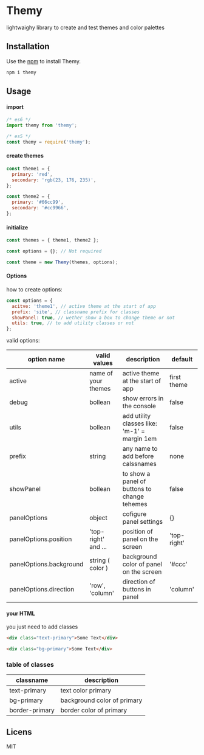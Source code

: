 # Themy

lightwaighy library to create and test themes and color palettes

## Installation

Use the [npm](https://npmjs.com) to install Themy.

```bash
npm i themy
```

## Usage

#### import

```js
/* es6 */
import themy from 'themy';

/* es5 */
const themy = require('themy');
```

#### create themes

```js
const theme1 = {
  primary: 'red',
  secondary: 'rgb(23, 176, 235)',
};

const theme2 = {
  primary: '#66cc99',
  secondary: '#cc9966',
};
```

#### initialize

```js
const themes = { theme1, theme2 };

const options = {}; // Not required

const theme = new Themy(themes, options);
```

#### Options

how to create options:

```js
const options = {
  acitve: 'theme1', // active theme at the start of app
  prefix: 'site', // classname prefix for classes
  showPanel: true, // wether show a box to change theme or not
  utils: true, // to add utility classes or not
};
```

valid options:

| option name             | valid values        | description                                  | default     |
| ----------------------- | ------------------- | -------------------------------------------- | ----------- |
| active                  | name of your themes | active theme at the start of app             | first theme |
| debug                   | bollean             | show errors in the console                   | false       |
| utils                   | bollean             | add utility classes like: 'm-1' = margin 1em | false       |
| prefix                  | string              | any name to add before calssnames            | none        |
| showPanel               | bollean             | to show a panel of buttons to change tehemes | false       |
| panelOptions            | object              | cofigure panel settings                      | {}          |
| panelOptions.position   | 'top-right' and ... | position of panel on the screen              | 'top-right' |
| panelOptions.background | string ( color )    | background color of panel on the screen      | '#ccc'      |
| panelOptions.direction  | 'row', 'column'     | direction of buttons in panel                | 'column'    |

#### your HTML

you just need to add classes

```html
<div class="text-primary">Some Text</div>

<div class="bg-primary">Some Text</div>
```

### table of classes

| classname      | description                 |
| -------------- | --------------------------- |
| text-primary   | text color primary          |
| bg-primary     | background color of primary |
| border-primary | border color of primary     |

## Licens

MIT

